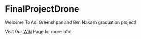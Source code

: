 # FinalProjectDrone

Welcome To Adi Greenshpan and Ben Nakash graduation project!

Visit Our [Wiki](https://github.com/adiGr/FinalProjectDrone/wiki) Page for more info!